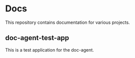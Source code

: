 # Docs

This repository contains documentation for various projects.

## doc-agent-test-app

This is a test application for the doc-agent.